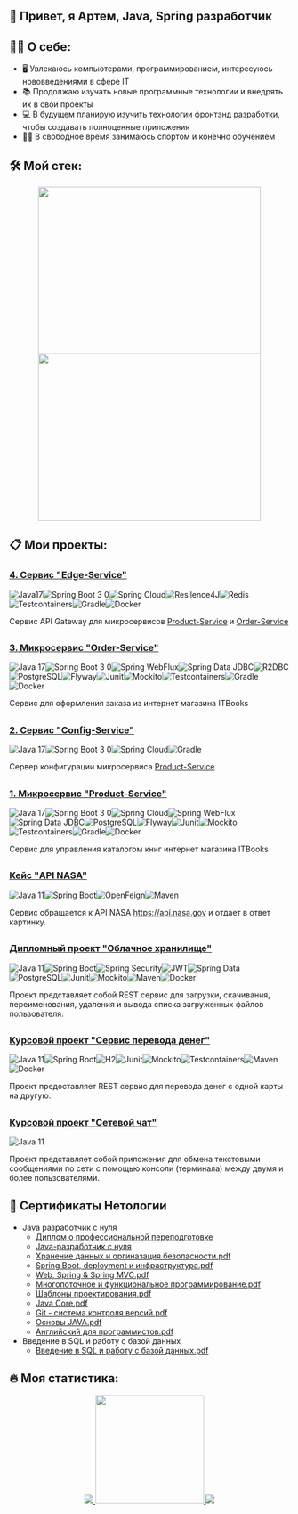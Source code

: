## :wave: Привет, я Артем, Java, Spring разработчик
## :man_technologist: О себе:
- :desktop_computer: Увлекаюсь компьютерами, программированием, интересуюсь нововведениями в сфере IT
- :books: Продолжаю изучать новые программные технологии и внедрять их в свои проекты
- :computer: В будущем планирую изучить технологии фронтэнд разработки, чтобы создавать полноценные приложения
- :weight_lifting_man: В свободное время занимаюсь спортом и конечно обучением


## :hammer_and_wrench: Мой стек:
<div align="center">
  <img src="https://user-images.githubusercontent.com/98458226/214291748-5cddd54e-c317-4b79-9bf1-7530ce336cbf.png" width="400" height="300"/>
  <img src="https://user-images.githubusercontent.com/98458226/214273900-b8fd0328-bb63-4d42-a823-516bb23cc960.gif" width="400" height="300"/>
</div>

<!-- **Java 11+, Spring Framework, Spring Boot, Spring Security, Spring Data, JDBC, JPA, Hibernate, PostgreSQL, MySQL, JUnit, Mockito, Testcontainers, Maven, Gradle, Docker, Git** -->
## :clipboard: Мои проекты:
### [4. Сервис "Edge-Service"](https://github.com/ArtJDev/edge-service)
![Java17](https://user-images.githubusercontent.com/98458226/214269093-fb919a9a-f701-4f7b-8e3a-988ea187a62f.jpg)![Spring Boot 3 0](https://user-images.githubusercontent.com/98458226/214269252-48d7e6bb-fc53-4294-a010-6b9e6e72e4ab.jpg)![Spring Cloud](https://user-images.githubusercontent.com/98458226/214269381-b0f95b7a-f02e-448d-a89f-e9bcf70fa038.jpg)![Resilence4J](https://user-images.githubusercontent.com/98458226/214269435-6226f946-a835-45df-bcb7-3726832f4a3e.jpg)![Redis](https://user-images.githubusercontent.com/98458226/214269492-c5914348-fee4-4bbf-9e22-2cb1d374a113.jpg)![Testcontainers](https://user-images.githubusercontent.com/98458226/214269509-e5ed7698-6cef-48ed-a2cb-64ebf3c1154f.jpg)![Gradle](https://user-images.githubusercontent.com/98458226/214269542-7d7ed356-44f4-46d4-a6af-c1496df4054f.jpg)![Docker](https://user-images.githubusercontent.com/98458226/214269651-f6449fcc-7d85-4b5e-bac4-078b1cf1eba3.jpg)

Сервис API Gateway для микросервисов [Product-Service](https://github.com/ArtJDev/product-service) и [Order-Service](https://github.com/ArtJDev/order-service)
##
### [3. Микросервис "Order-Service"](https://github.com/ArtJDev/order-service)
![Java 17](https://user-images.githubusercontent.com/98458226/214136319-383c1ac6-bc48-4241-a6a8-83f43cf4cc5e.jpg)![Spring Boot 3 0](https://user-images.githubusercontent.com/98458226/214136347-8f1050fc-aa5d-4ffe-bdf3-cb5f082c96be.jpg)![Spring WebFlux](https://user-images.githubusercontent.com/98458226/214136424-04ba2acf-93c0-4666-9e29-c09d48d82407.jpg)![Spring Data JDBC](https://user-images.githubusercontent.com/98458226/214136475-da332dc2-5b6f-4ee5-895b-f9385d968728.jpg)![R2DBC](https://user-images.githubusercontent.com/98458226/214136516-17b149fd-e5fd-488c-a168-7ab98715301e.jpg)![PostgreSQL](https://user-images.githubusercontent.com/98458226/214136588-a0c97232-b1d6-4517-a698-c7af29aaf0f9.jpg)![Flyway](https://user-images.githubusercontent.com/98458226/214136622-e3045efd-1cf1-4e5b-8390-13cc52f6017a.jpg)![Junit](https://user-images.githubusercontent.com/98458226/214136668-f0536f52-4356-4fb8-b7b7-f57ea12e1112.jpg)![Mockito](https://user-images.githubusercontent.com/98458226/214136700-1bab3f6a-c29b-4316-a8c1-f36fc726efca.jpg)![Testcontainers](https://user-images.githubusercontent.com/98458226/214136747-8a4bce38-9c69-42be-b8dd-e69c6e980619.jpg)![Gradle](https://user-images.githubusercontent.com/98458226/214136777-b5791272-075a-4b2a-a9b0-88d4546fd9d5.jpg)![Docker](https://user-images.githubusercontent.com/98458226/214136812-fb07f007-dd5a-4cc0-9ba8-0b3953a4f02b.jpg)

Сервис для оформления заказа из интернет магазина ITBooks
##

### [2. Сервис "Config-Service"](https://github.com/ArtJDev/config-service)
![Java 17](https://user-images.githubusercontent.com/98458226/214134376-3e84e1c3-6377-4a3d-bc64-f6f0517238e4.jpg)![Spring Boot 3 0](https://user-images.githubusercontent.com/98458226/214134416-52658f96-164c-4e76-9347-ee5ba9605bba.jpg)![Spring Cloud](https://user-images.githubusercontent.com/98458226/214134464-7db9ec69-7bf6-4f09-814f-7e63a6890893.jpg)![Gradle](https://user-images.githubusercontent.com/98458226/214134844-6e346d53-cb2e-48c6-9ba7-8692bf81b567.jpg)

Сервер конфигурации микросервиса [Product-Service](https://github.com/ArtJDev/product-service)
##

### [1. Микросервис "Product-Service"](https://github.com/ArtJDev/product-service)
![Java 17](https://user-images.githubusercontent.com/98458226/214115081-d8d97202-7099-4060-a756-5342d3a012e0.jpg)![Spring Boot 3 0](https://user-images.githubusercontent.com/98458226/214115164-ed14c5e2-fd8f-4d01-a664-cc36d6a122c9.jpg)![Spring Cloud](https://user-images.githubusercontent.com/98458226/214038299-e011421a-8a49-49d4-bc7f-e7e74d71e4e1.jpg)![Spring WebFlux](https://user-images.githubusercontent.com/98458226/214038335-f0bf49bb-25e2-4580-9ce9-9066626de095.jpg)![Spring Data JDBC](https://user-images.githubusercontent.com/98458226/214038382-edaba164-1b86-4ae7-8f4c-70f29c6357b3.jpg)![PostgreSQL](https://user-images.githubusercontent.com/98458226/214038421-ae61d798-132c-48c4-8582-bfdacd9f71b4.jpg)![Flyway](https://user-images.githubusercontent.com/98458226/214038507-c6b90a1d-887c-4aed-8d4b-d785434c7271.jpg)![Junit](https://user-images.githubusercontent.com/98458226/214038553-290c2aa5-4940-4a1e-8506-eb9f15b6c801.jpg)![Mockito](https://user-images.githubusercontent.com/98458226/214038572-9366dfad-280e-41d8-8b7b-414388ad3ac8.jpg)![Testcontainers](https://user-images.githubusercontent.com/98458226/214038613-7d0278e9-d64f-4064-94e9-ad63e0699afc.jpg)![Gradle](https://user-images.githubusercontent.com/98458226/214038789-f179f317-1827-441b-a62b-cdeaccdd8210.jpg)![Docker](https://user-images.githubusercontent.com/98458226/214114887-cf0b273a-04b0-4bfd-a9c0-4fe98553481d.jpg)

Сервис для управления каталогом книг интернет магазина ITBooks
##

### [Кейс "API NASA"](https://github.com/ArtJDev/rest_api_nasa)
![Java 11](https://user-images.githubusercontent.com/98458226/214115640-828928d3-bf9a-47d3-9746-a651dee028d1.jpg)![Spring Boot](https://user-images.githubusercontent.com/98458226/213931957-84a52baa-7747-43b4-80ad-ccefdc88978b.jpg)![OpenFeign](https://user-images.githubusercontent.com/98458226/213932108-7091e6ca-7564-4aaa-a4cb-07fcacaab3a5.jpg)![Maven](https://user-images.githubusercontent.com/98458226/213932487-41d48e61-c519-4b64-92dd-9141ed088524.jpg)


Сервис обращается к API NASA https://api.nasa.gov и отдает в ответ картинку.
##

### [Дипломный проект "Облачное хранилище"](https://github.com/ArtJDev/CloudStorage)
![Java 11](https://user-images.githubusercontent.com/98458226/214115693-688bca68-56a9-471f-80df-c9262db4f4ec.jpg)![Spring Boot](https://user-images.githubusercontent.com/98458226/213932218-209e81ee-74c0-4037-9c48-418325c07c2c.jpg)![Spring Security](https://user-images.githubusercontent.com/98458226/213932296-a55c56bf-8b93-4e48-8898-81c958449044.jpg)![JWT](https://user-images.githubusercontent.com/98458226/213932439-10840453-b421-4a59-96f8-b023764fb7b9.jpg)![Spring Data](https://user-images.githubusercontent.com/98458226/213932227-adfffaf6-d821-4d8f-bfb9-dbe89935a50c.jpg)![PostgreSQL](https://user-images.githubusercontent.com/98458226/213932233-a9029960-aa32-4d99-9487-b4de067365ee.jpg)![Junit](https://user-images.githubusercontent.com/98458226/213932243-68240735-75e3-4b37-b209-695b521c5a33.jpg)![Mockito](https://user-images.githubusercontent.com/98458226/213932252-ec3578a4-c49c-4197-b672-86bc2aecce10.jpg)![Maven](https://user-images.githubusercontent.com/98458226/213932262-ea961c79-1d8c-42d7-93fc-60c4403c8b7a.jpg)![Docker](https://user-images.githubusercontent.com/98458226/213932268-08ea4eca-593b-499b-95ae-0e894c5a9161.jpg)

Проект представляет собой REST сервис для загрузки, скачивания, переименования, удаления и вывода списка загруженных файлов пользователя.
##

### [Курсовой проект "Сервис перевода денег"](https://github.com/ArtJDev/Transfer_Money_REST_API)
![Java 11](https://user-images.githubusercontent.com/98458226/214115727-7843dcb1-994d-4f34-ae1a-128aa683ed6c.jpg)![Spring Boot](https://user-images.githubusercontent.com/98458226/213932582-a91b94ba-9eca-4841-8ee7-060b98244701.jpg)![H2](https://user-images.githubusercontent.com/98458226/213932590-94d464c8-d719-4712-949a-1b05d08ba03f.png)![Junit](https://user-images.githubusercontent.com/98458226/213932594-38c924b8-a6c2-4386-acd3-f115e76fe470.jpg)![Mockito](https://user-images.githubusercontent.com/98458226/213932597-1fbcf3a6-245d-468d-a4fb-7b20177c59f8.jpg)![Testcontainers](https://user-images.githubusercontent.com/98458226/213932620-408dd7f7-ab35-4cba-acc3-64f483ecea60.jpg)![Maven](https://user-images.githubusercontent.com/98458226/213932697-d954e3d3-af8d-45f3-b9bb-2d730b143361.jpg)![Docker](https://user-images.githubusercontent.com/98458226/213932631-d5c9d285-6904-4fed-98ac-c2e154637e0d.jpg)

Проект предоставляет REST сервис для перевода денег с одной карты на другую.
##
### [Курсовой проект "Сетевой чат"](https://github.com/ArtJDev/OnlineChat)

![Java 11](https://user-images.githubusercontent.com/98458226/214115805-79f2322a-af55-4c1c-9e90-3eb0d2e01efd.jpg)

Проект представляет собой приложения для обмена текстовыми сообщениями по сети с помощью консоли (терминала) между двумя и более пользователями.
##
## :scroll: Сертификаты Нетологии
- Java разработчик с нуля
  - [Диплом о профессиональной переподготовке](https://github.com/ArtJDev/certificates/blob/main/Диплом.jpg)
  - [Java-разработчик с нуля](https://github.com/ArtJDev/certificates/blob/main/10.%20Java%20разработчик.pdf)
  - [Хранение данных и оргиназация безопасности.pdf](https://github.com/ArtJDev/certificates/blob/main/9.%20Хранение%20данных%20и%20оргиназация%20безопасности.pdf)
  - [Spring Boot, deployment и инфраструктура.pdf](https://github.com/ArtJDev/certificates/blob/main/8.%20Spring%20Boot%2C%20deployment%20и%20инфраструктура.pdf)
  - [Web, Spring & Spring MVC.pdf](https://github.com/ArtJDev/certificates/blob/main/7.%20Web%2C%20Spring%20%26%20Spring%20MVC.pdf)
  - [Многопоточное и функциональное программирование.pdf](https://github.com/ArtJDev/certificates/blob/main/6.%20Многопоточное%20и%20функциональное%20программирование.pdf)
  - [Шаблоны проектирования.pdf](https://github.com/ArtJDev/certificates/blob/main/5.%20Шаблоны%20проектирования.pdf)
  - [Java Core.pdf](https://github.com/ArtJDev/certificates/blob/main/4.%20Java%20Core.pdf)
  - [Git - система контроля версий.pdf](https://github.com/ArtJDev/certificates/blob/main/3.%20Git%20-%20система%20контроля%20версий.pdf)
  - [Основы JAVA.pdf](https://github.com/ArtJDev/certificates/blob/main/2.%20Основы%20JAVA.pdf)
  - [Английский для программистов.pdf](https://github.com/ArtJDev/certificates/blob/main/1.%20Английский%20для%20программистов.pdf)
- Введение в SQL и работу с базой данных
  - [Введение в SQL и работу с базой данных.pdf](https://github.com/ArtJDev/certificates/blob/main/Введение%20в%20SQL%20и%20работу%20с%20базой%20данных.pdf)

## :fire: Моя статистика:

<div align="center">
  <a href="https://git.io/streak-stats">
    <img src="http://github-readme-streak-stats.herokuapp.com?user=ArtJDev&theme=vision-friendly-dark&locale=ru&mode=weekly" />
  </a>
    <a href="https://github.com/anuraghazra/github-readme-stats">
    <img height="195" src="https://github-readme-stats.vercel.app/api/top-langs/?username=ArtJDev&layout=compact&theme=vision-friendly-dark&locale=ru" />
  </a>
  <a href="https://github.com/anuraghazra/github-readme-stats">
    <img src="https://github-readme-stats.vercel.app/api?username=ArtJDev&show_icons=true&theme=vision-friendly-dark&locale=ru" />
  </a>
</div>
